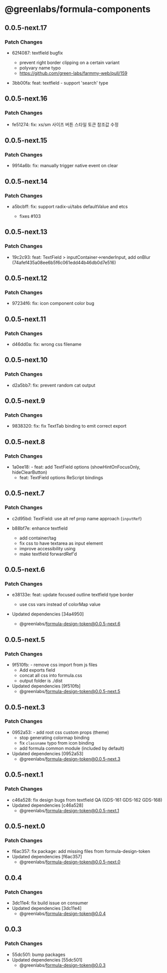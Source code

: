 # @greenlabs/formula-components

## 0.0.5-next.17

### Patch Changes

- 62f4087: textfield bugfix

  - prevent right border clipping on a certain variant
  - polyvary name typo
  - https://github.com/green-labs/farmmy-web/pull/159

- 3bb00fa: feat: textfield - support 'search' type

## 0.0.5-next.16

### Patch Changes

- fe51274: fix: xs/sm 사이즈 버튼 스타일 토큰 참조값 수정

## 0.0.5-next.15

### Patch Changes

- 9914a6b: fix: manually trigger native event on clear

## 0.0.5-next.14

### Patch Changes

- a5bcbff: fix: support radix-ui/tabs defaultValue and etcs

  - fixes #103

## 0.0.5-next.13

### Patch Changes

- 19c2c93: feat: TextField > inputContainer->renderInput, add onBlur (74afef435a08ee6b5f6c061edd44b46db0d7e516)

## 0.0.5-next.12

### Patch Changes

- 97234f6: fix: icon component color bug

## 0.0.5-next.11

### Patch Changes

- d46dd0a: fix: wrong css filename

## 0.0.5-next.10

### Patch Changes

- d2a5bb7: fix: prevent random cat output

## 0.0.5-next.9

### Patch Changes

- 9838320: fix: fix TextTab binding to emit correct export

## 0.0.5-next.8

### Patch Changes

- 1a0ee18: - feat: add TextField options (showHintOnFocusOnly, hideClearButton)
  - feat: TextField options ReScript bindings

## 0.0.5-next.7

### Patch Changes

- c2d95bd: TextField: use alt ref prop name approach (`inputRef`)
- b88bf7e: enhance textfield

  - add container/tag
  - fix css to have textarea as input element
  - improve accessibility using <label />
  - make textfield forwardRef'd

## 0.0.5-next.6

### Patch Changes

- e38133e: feat: update focused outline textfield type border

  - use css vars instead of colorMap value

- Updated dependencies [34a4950]
  - @greenlabs/formula-design-token@0.0.5-next.6

## 0.0.5-next.5

### Patch Changes

- 9f510fb: - remove css import from js files
  - Add exports field
  - concat all css into formula.css
  - output folder is ./dist
- Updated dependencies [9f510fb]
  - @greenlabs/formula-design-token@0.0.5-next.5

## 0.0.5-next.3

### Patch Changes

- 0952a53: - add root css custom props (theme)
  - stop generating colormap binding
  - fix `classname` typo from icon binding
  - add formula common module (included by default)
- Updated dependencies [0952a53]
  - @greenlabs/formula-design-token@0.0.5-next.3

## 0.0.5-next.1

### Patch Changes

- c46a528: fix design bugs from textfield QA (GDS-161 GDS-162 GDS-168)
- Updated dependencies [c46a528]
  - @greenlabs/formula-design-token@0.0.5-next.1

## 0.0.5-next.0

### Patch Changes

- f6ac357: fix package: add missing files from formula-design-token
- Updated dependencies [f6ac357]
  - @greenlabs/formula-design-token@0.0.5-next.0

## 0.0.4

### Patch Changes

- 3dc11e4: fix build issue on consumer
- Updated dependencies [3dc11e4]
  - @greenlabs/formula-design-token@0.0.4

## 0.0.3

### Patch Changes

- 55dc501: bump packages
- Updated dependencies [55dc501]
  - @greenlabs/formula-design-token@0.0.3
